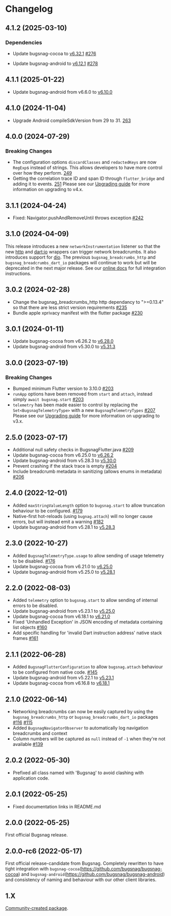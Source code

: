 # Changelog

## 4.1.2 (2025-03-10)

### Dependencies

- Update bugsnag-cocoa to [v6.32.1](https//github.com/bugsnag/bugsnag-cocoa/releases/tag/v6.32.1) [#276](https://github.com/bugsnag/bugsnag-flutter/pull/276)

- Update bugsnag-android to [v6.12.1](https//github.com/bugsnag/bugsnag-android/releases/tag/v6.12.1) [#278](https://github.com/bugsnag/bugsnag-flutter/pull/278)

## 4.1.1 (2025-01-22)

- Update bugsnag-android from v6.6.0 to [v6.10.0](https://github.com/bugsnag/bugsnag-android/blob/master/CHANGELOG.md#6100-2024-11-14)

## 4.1.0 (2024-11-04)

- Upgrade Android compileSdkVersion from 29 to 31.
  [263](https://github.com/bugsnag/bugsnag-flutter/pull/263)

## 4.0.0 (2024-07-29)

### Breaking Changes

- The configuration options `discardClasses` and `redactedKeys` are now `RegExp`s instead of strings. This allows developers to have more control over how they perform.
  [249](https://github.com/bugsnag/bugsnag-flutter/pull/249)
- Getting the correlation trace ID and span ID through `flutter_bridge` and adding it to events.
  [251](https://github.com/bugsnag/bugsnag-flutter/pull/251)
Please see our [Upgrading guide](./UPGRADING.MD) for more information on upgrading to v4.x.

## 3.1.1 (2024-04-24)

- Fixed: Navigator.pushAndRemoveUntil throws exception [#242](https://github.com/bugsnag/bugsnag-flutter/pull/242)

## 3.1.0 (2024-04-09)

This release introduces a new `networkInstrumentation` listener so that the new [http](https://pub.dev/packages/bugsnag_http_client) and [dart:io](https://pub.dev/packages/bugsnag_flutter_dart_io_http_client) wrappers can trigger network breadcrumbs. It also introduces support for [dio](https://pub.dev/packages/dio).
The previous `bugsnag_breadcrumbs_http` and `bugsnag_breadcrumbs_dart_io` packages will continue to work but will be deprecated in the next major release.
See our [online docs](https://docs.bugsnag.com/platforms/flutter/customizing-breadcrumbs/#network-request-breadcrumbs) for full integration instructions.

## 3.0.2 (2024-02-28)

- Change the bugsnag_breadcrumbs_http http dependancy to ">=0.13.4" so that there are less strict version requirements [#235](https://github.com/bugsnag/bugsnag-flutter/pull/235)
- Bundle apple xprivacy manifest with the flutter package [#230](https://github.com/bugsnag/bugsnag-flutter/pull/230)

## 3.0.1 (2024-01-11)

- Update bugsnag-cocoa from v6.26.2 to [v6.28.0](https://github.com/bugsnag/bugsnag-cocoa/blob/master/CHANGELOG.md#6280-2023-12-13)
- Update bugsnag-android from v5.30.0 to [v5.31.3](https://github.com/bugsnag/bugsnag-android/blob/master/CHANGELOG.md#5313-2023-11-06)

## 3.0.0 (2023-07-19)

### Breaking Changes

- Bumped minimum Flutter version to 3.10.0
  [#203](https://github.com/bugsnag/bugsnag-flutter/pull/203)
- `runApp` options have been removed from `start` and `attach`, instead simply `await bugsnag.start`
  [#203](https://github.com/bugsnag/bugsnag-flutter/pull/203)
- `telemetry` has been made easier to control by replacing the `Set<BugsnagTelemetryType>` with a new `BugsnagTelemetryTypes`
  [#207](https://github.com/bugsnag/bugsnag-flutter/pull/207)
Please see our [Upgrading guide](./UPGRADING.MD) for more information on upgrading to v3.x.

## 2.5.0 (2023-07-17)

- Additional null safety checks in BugsnagFlutter.java [#209](https://github.com/bugsnag/bugsnag-flutter/pull/209)
- Update bugsnag-cocoa from v6.25.0 to [v6.26.2](https://github.com/bugsnag/bugsnag-cocoa/blob/master/CHANGELOG.md#6262-2023-04-20)
- Update bugsnag-android from v5.28.3 to [v5.30.0](https://github.com/bugsnag/bugsnag-android/blob/master/CHANGELOG.md#5300-2023-05-11)
- Prevent crashing if the stack trace is empty
  [#204](https://github.com/bugsnag/bugsnag-flutter/pull/204)
- Include breadcrumb metadata in sanitizing (allows enums in metadata)
  [#206](https://github.com/bugsnag/bugsnag-flutter/pull/206)

## 2.4.0 (2022-12-01)

- Added `maxStringValueLength` option to `bugsnag.start` to allow truncation behaviour to be configured.
  [#179](https://github.com/bugsnag/bugsnag-flutter/pull/179)
- Native-first hot-reloads (using `bugnag.attach`) will no longer cause errors, but will instead emit a warning
  [#182](https://github.com/bugsnag/bugsnag-flutter/pull/182)
- Update bugsnag-android from v5.28.1 to [v5.28.3](https://github.com/bugsnag/bugsnag-android/blob/master/CHANGELOG.md#5283-2022-11-16)

## 2.3.0 (2022-10-27)

- Added `BugsnagTelemetryType.usage` to allow sending of usage telemetry to be disabled.
  [#176](https://github.com/bugsnag/bugsnag-flutter/pull/176)
- Update bugsnag-cocoa from v6.21.0 to [v6.25.0](https://github.com/bugsnag/bugsnag-cocoa/blob/master/CHANGELOG.md#6240-2022-10-05)
- Update bugsnag-android from v5.25.0 to [v5.28.1](https://github.com/bugsnag/bugsnag-android/blob/master/CHANGELOG.md#5281-2022-10-19)

## 2.2.0 (2022-08-03)

- Added `telemetry` option to `bugsnag.start` to allow sending of internal errors to be disabled.
- Update bugsnag-android from v5.23.1 to [v5.25.0](https://github.com/bugsnag/bugsnag-android/blob/master/CHANGELOG.md#5250-2022-07-19)
- Update bugsnag-cocoa from v6.18.1 to [v6.21.0](https://github.com/bugsnag/bugsnag-cocoa/blob/master/CHANGELOG.md#6210-2022-07-20)
- Fixed 'Unhandled Exception' in JSON encoding of metadata containing list objects
  [#160](https://github.com/bugsnag/bugsnag-flutter/pull/160)
- Add specific handling for 'invalid Dart instruction address' native stack frames
  [#161](https://github.com/bugsnag/bugsnag-flutter/pull/161)

## 2.1.1 (2022-06-28)

- Added `BugsnagFlutterConfiguration` to allow `bugsnag.attach` behaviour to be configured from native code.
  [#145](https://github.com/bugsnag/bugsnag-flutter/pull/145)
- Update bugsnag-android from v5.22.1 to [v5.23.1](https://github.com/bugsnag/bugsnag-android/blob/master/CHANGELOG.md#5231-2022-06-23)
- Update bugsnag-cocoa from v6.16.8 to [v6.18.1](https://github.com/bugsnag/bugsnag-cocoa/blob/master/CHANGELOG.md#6181-2022-06-22)

## 2.1.0 (2022-06-14)

- Networking breadcrumbs can now be easily captured by using the `bugsnag_breadcrumbs_http` or `bugsnag_breadcrumbs_dart_io` packages
  [#116](https://github.com/bugsnag/bugsnag-flutter/pull/116)
  [#115](https://github.com/bugsnag/bugsnag-flutter/pull/115)
- Added `BugsnagNavigatorObserver` to automatically log navigation breadcrumbs and context
- Column numbers will be captured as `null` instead of `-1` when they're not available
  [#139](https://github.com/bugsnag/bugsnag-flutter/pull/139)

## 2.0.2 (2022-05-30)

- Prefixed all class named with 'Bugsnag' to avoid clashing with application code.

## 2.0.1 (2022-05-25)

- Fixed documentation links in README.md

## 2.0.0 (2022-05-25)

First official Bugsnag release.

## 2.0.0-rc6 (2022-05-17)

First official release-candidate from Bugsnag. Completely rewritten to have tight integration with `bugsnag-cocoa`(https://github.com/bugsnag/bugsnag-cocoa) and `bugsnag-android`(https://github.com/bugsnag/bugsnag-android) and consistency of naming and behaviour with our other client libraries.

## 1.X

[Community-created package](https://github.com/GetDutchie/bugsnag_flutter).

